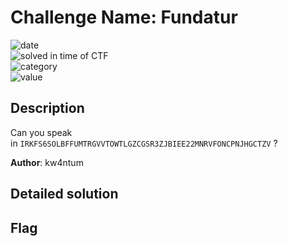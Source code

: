 # Challenge Name: Fundatur


![date](https://img.shields.io/badge/date-26.02.2023-brightgreen.svg)  
![solved in time of CTF](https://img.shields.io/badge/solved-in%20time%20of%20CTF-brightgreen.svg)   
![category](https://img.shields.io/badge/category-Cryptography-blueviolet.svg)   
![value](https://img.shields.io/badge/value-75-blue.svg)  


## Description

Can you speak in `IRKFS6SOLBFFUMTRGVVTOWTLGZCGSR3ZJBIEE22MNRVFONCPNJHGCTZV` ?

**Author**: kw4ntum

## Detailed solution

## Flag
